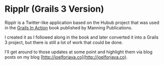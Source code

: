 # Ripplr (Grails 3 Version)

Ripplr is a Twitter-like application based on the Hubub project that was used in the [Grails In Action](https://www.manning.com/books/grails-in-action-second-edition)
book published by Manning Publications.

I created it as I followed along in the book and later converted it into a Grails 3 project, but there is still a lot of work that could be done.

I'll get around to those updates at some point and highlight them via blog posts on my blog [http://joelforjava.co](http://joelforjava.co).